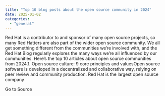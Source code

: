 ```yaml
---
title: "Top 10 blog posts about the open source community in 2024"
date: 2025-01-02
categories: 
  - "general"
---
```


Red Hat is a contributor to and sponsor of many open source projects, so many Red Hatters are also part of the wider open source community. We all get something different from the communities we’re involved with, and the Red Hat Blog regularly explores the many ways we’re all influenced by our communities. Here’s the top 10 articles about open source communities from 2024.1. Open source culture: 9 core principles and valuesOpen source software is developed in a decentralized and collaborative way, relying on peer review and community production. Red Hat is the largest open source company

Go to Source
